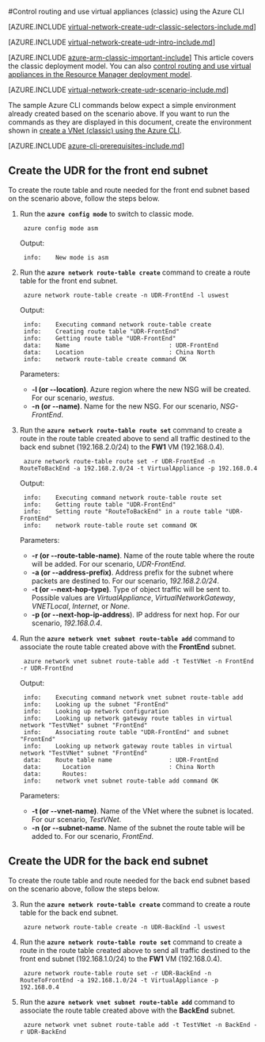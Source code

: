 <properties 
   pageTitle="Control routing and use virtual appliances using the Azure CLI in the classic deployment model | Windows Azure"
   description="Learn how to control routing in VNets using the Azure CLI in the classic deployment model"
   services="virtual-network"
   documentationCenter="na"
   authors="telmosampaio"
   manager="carolz"
   editor=""
   tags="azure-service-management"
/>
<tags
	ms.service="virtual-network"
	ms.date="10/06/2015"
	wacn.date=""/>

#Control routing and use virtual appliances (classic) using the Azure CLI

[AZURE.INCLUDE [virtual-network-create-udr-classic-selectors-include.md](../includes/virtual-network-create-udr-classic-selectors-include.md)]

[AZURE.INCLUDE [virtual-network-create-udr-intro-include.md](../includes/virtual-network-create-udr-intro-include.md)]

[AZURE.INCLUDE [azure-arm-classic-important-include](../includes/azure-arm-classic-important-include.md)] This article covers the classic deployment model. You can also [control routing and use virtual appliances in the Resource Manager deployment model](/documentation/articles/virtual-network-create-udr-arm-cli).

[AZURE.INCLUDE [virtual-network-create-udr-scenario-include.md](../includes/virtual-network-create-udr-scenario-include.md)]

The sample Azure CLI commands below expect a simple environment already created based on the scenario above. If you want to run the commands as they are displayed in this document, create the environment shown in [create a VNet (classic) using the Azure CLI](/documentation/articles/virtual-networks-create-vnet-classic-cli).

[AZURE.INCLUDE [azure-cli-prerequisites-include.md](../includes/azure-cli-prerequisites-include.md)]

## Create the UDR for the front end subnet
To create the route table and route needed for the front end subnet based on the scenario above, follow the steps below.

1. Run the **`azure config mode`** to switch to classic mode.

		azure config mode asm

	Output:

		info:    New mode is asm

3. Run the **`azure network route-table create`** command to create a route table for the front end subnet.

		azure network route-table create -n UDR-FrontEnd -l uswest

	Output:

		info:    Executing command network route-table create
		info:    Creating route table "UDR-FrontEnd"
		info:    Getting route table "UDR-FrontEnd"
		data:    Name                            : UDR-FrontEnd
		data:    Location                        : China North
		info:    network route-table create command OK

	Parameters:
	- **-l (or --location)**. Azure region where the new NSG will be created. For our scenario, *westus*.
	- **-n (or --name)**. Name for the new NSG. For our scenario, *NSG-FrontEnd*.

4. Run the **`azure network route-table route set`** command to create a route in the route table created above to send all traffic destined to the back end subnet (192.168.2.0/24) to the **FW1** VM (192.168.0.4).

		azure network route-table route set -r UDR-FrontEnd -n RouteToBackEnd -a 192.168.2.0/24 -t VirtualAppliance -p 192.168.0.4

	Output:

		info:    Executing command network route-table route set
		info:    Getting route table "UDR-FrontEnd"
		info:    Setting route "RouteToBackEnd" in a route table "UDR-FrontEnd"
		info:    network route-table route set command OK

	Parameters:
	- **-r (or --route-table-name)**. Name of the route table where the route will be added. For our scenario, *UDR-FrontEnd*.
	- **-a (or --address-prefix)**. Address prefix for the subnet where packets are destined to. For our scenario, *192.168.2.0/24*.
	- **-t (or --next-hop-type)**. Type of object traffic will be sent to. Possible values are *VirtualAppliance*, *VirtualNetworkGateway*, *VNETLocal*, *Internet*, or *None*.
	- **-p (or --next-hop-ip-address**). IP address for next hop. For our scenario, *192.168.0.4*.

5. Run the **`azure network vnet subnet route-table add`** command to associate the route table created above with the **FrontEnd** subnet.

		azure network vnet subnet route-table add -t TestVNet -n FrontEnd -r UDR-FrontEnd

	Output:

		info:    Executing command network vnet subnet route-table add
		info:    Looking up the subnet "FrontEnd"
		info:    Looking up network configuration
		info:    Looking up network gateway route tables in virtual network "TestVNet" subnet "FrontEnd"
		info:    Associating route table "UDR-FrontEnd" and subnet "FrontEnd"
		info:    Looking up network gateway route tables in virtual network "TestVNet" subnet "FrontEnd"
		data:    Route table name                : UDR-FrontEnd
		data:      Location                      : China North
		data:      Routes:
		info:    network vnet subnet route-table add command OK	

	Parameters:
	- **-t (or --vnet-name)**. Name of the VNet where the subnet is located. For our scenario, *TestVNet*.
	- **-n (or --subnet-name**. Name of the subnet the route table will be added to. For our scenario, *FrontEnd*.
 
## Create the UDR for the back end subnet
To create the route table and route needed for the back end subnet based on the scenario above, follow the steps below.

3. Run the **`azure network route-table create`** command to create a route table for the back end subnet.

		azure network route-table create -n UDR-BackEnd -l uswest

4. Run the **`azure network route-table route set`** command to create a route in the route table created above to send all traffic destined to the front end subnet (192.168.1.0/24) to the **FW1** VM (192.168.0.4).

		azure network route-table route set -r UDR-BackEnd -n RouteToFrontEnd -a 192.168.1.0/24 -t VirtualAppliance -p 192.168.0.4

5. Run the **`azure network vnet subnet route-table add`** command to associate the route table created above with the **BackEnd** subnet.

		azure network vnet subnet route-table add -t TestVNet -n BackEnd -r UDR-BackEnd

